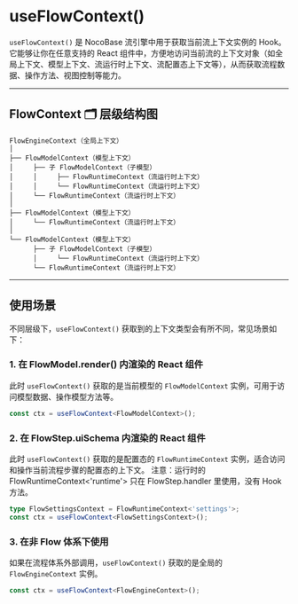 # useFlowContext()

`useFlowContext()` 是 NocoBase 流引擎中用于获取当前流上下文实例的 Hook。它能够让你在任意支持的 React 组件中，方便地访问当前流的上下文对象（如全局上下文、模型上下文、流运行时上下文、流配置态上下文等），从而获取流程数据、操作方法、视图控制等能力。

---

## FlowContext 🗂️ 层级结构图

```text
FlowEngineContext（全局上下文）
│
├── FlowModelContext（模型上下文）
│     ├── 子 FlowModelContext（子模型）
│     │     ├── FlowRuntimeContext（流运行时上下文）
│     │     └── FlowRuntimeContext（流运行时上下文）
│     └── FlowRuntimeContext（流运行时上下文）
│
├── FlowModelContext（模型上下文）
│     └── FlowRuntimeContext（流运行时上下文）
│
└── FlowModelContext（模型上下文）
      ├── 子 FlowModelContext（子模型）
      │     └── FlowRuntimeContext（流运行时上下文）
      └── FlowRuntimeContext（流运行时上下文）
```

---

## 使用场景

不同层级下，`useFlowContext()` 获取到的上下文类型会有所不同，常见场景如下：

### 1. 在 FlowModel.render() 内渲染的 React 组件

此时 `useFlowContext()` 获取的是当前模型的 `FlowModelContext` 实例，可用于访问模型数据、操作模型方法等。

```ts
const ctx = useFlowContext<FlowModelContext>();
```

### 2. 在 FlowStep.uiSchema 内渲染的 React 组件

此时 `useFlowContext()` 获取的是配置态的 `FlowRuntimeContext` 实例，适合访问和操作当前流程步骤的配置态的上下文。
注意：运行时的 FlowRuntimeContext<'runtime'> 只在 FlowStep.handler 里使用，没有 Hook 方法。

```ts
type FlowSettingsContext = FlowRuntimeContext<'settings'>;
const ctx = useFlowContext<FlowSettingsContext>();
```

### 3. 在非 Flow 体系下使用

如果在流程体系外部调用，`useFlowContext()` 获取的是全局的 `FlowEngineContext` 实例。

```ts
const ctx = useFlowContext<FlowEngineContext>();
```
